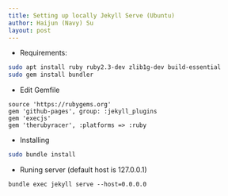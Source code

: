 ```yaml
---
title: Setting up locally Jekyll Serve (Ubuntu)
author: Haijun (Navy) Su
layout: post
---
```

* Requirements: 
```bash
sudo apt install ruby ruby2.3-dev zlib1g-dev build-essential
sudo gem install bundler
```

* Edit Gemfile
```
source 'https://rubygems.org'
gem 'github-pages', group: :jekyll_plugins
gem 'execjs'
gem 'therubyracer', :platforms => :ruby
```

* Installing
```bash
sudo bundle install
```

* Runing server (default host is 127.0.0.1)
```
bundle exec jekyll serve --host=0.0.0.0
```
